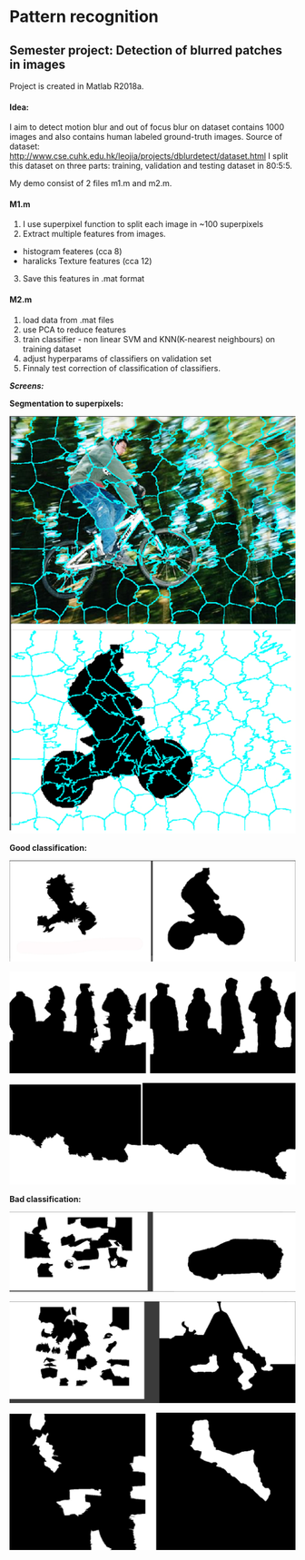 
# Pattern recognition

## Semester project: Detection of blurred patches in images  


Project is created in Matlab R2018a.

#### Idea:
I aim to detect motion blur and out of focus blur on dataset contains 1000 images and also contains human labeled ground-truth images.
Source of dataset: http://www.cse.cuhk.edu.hk/leojia/projects/dblurdetect/dataset.html
I split this dataset on three parts: training, validation and testing dataset in 80:5:5.

My demo consist of 2 files m1.m and m2.m.

#### M1.m
1. I use superpixel function to split each image in ~100 superpixels
2. Extract multiple features from images.
* histogram feateres (cca 8)
* haralicks Texture features (cca 12)
3. Save this features in .mat format

#### M2.m
1. load data from .mat files
2. use PCA to reduce features
3. train classifier - non linear SVM and KNN(K-nearest neighbours) on training dataset 
4. adjust hyperparams of classifiers on validation set
5. Finnaly test correction of classification of classifiers. 

***Screens:***

**Segmentation to superpixels:**

![segmentation to superpixels](https://github.com/sarvasrobert/Scholar/blob/master/Pattern%20Recognition/1.png?raw=true)

**Good classification:**

![good classification](https://github.com/sarvasrobert/Scholar/blob/master/Pattern%20Recognition/2.png?raw=true)

![good classification](https://github.com/sarvasrobert/Scholar/blob/master/Pattern%20Recognition/3.png?raw=true)

![good classification](https://github.com/sarvasrobert/Scholar/blob/master/Pattern%20Recognition/4.png?raw=true)

**Bad classification:**

![bad classification](https://github.com/sarvasrobert/Scholar/blob/master/Pattern%20Recognition/bad1.png?raw=true)

![bed classification](https://github.com/sarvasrobert/Scholar/blob/master/Pattern%20Recognition/bad2.png?raw=true)

![bed classification](https://github.com/sarvasrobert/Scholar/blob/master/Pattern%20Recognition/bad3.png?raw=true)


	
